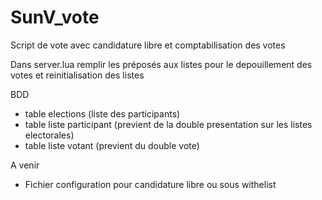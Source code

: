 # SunV_vote
Script de vote avec candidature libre et comptabilisation des votes

Dans server.lua remplir les préposés aux listes pour le depouillement des votes et reinitialisation des listes

BDD
- table elections (liste des participants)
- table liste participant (previent de la double presentation sur les listes electorales)
- table liste votant (previent du double vote)

A venir
- Fichier configuration pour candidature libre ou sous withelist
